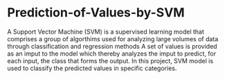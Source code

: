 # Prediction-of-Values-by-SVM
A Support Vector Machine (SVM) is a supervised learning model that comprises a group of algorthims used for analyzing large volumes of data through classification and regression methods
A set of values is provided as an imput to the model which thereby analyzes the imput to predict, for each input, the class that forms the output. In this project, SVM model is used to classify the predicted values in specific categories. 
